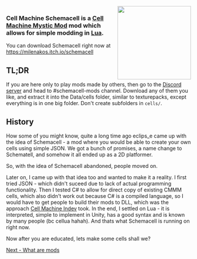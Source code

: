 <img align="right" src="https://img.itch.zone/aW1nLzEyMDM1MDQwLnBuZw==/original/mLZcWq.png" width=200 height=200>

### **Cell Machine Schemacell** is a [Cell Machine Mystic Mod](https://themysticlynx.itch.io/cell-machine-mystic-mod) mod which allows for simple modding in [Lua](https://lua.org).

You can download Schemacell right now at https://milenakos.itch.io/schemacell

## TL;DR

If you are here only to play mods made by others, then go to the [Discord server](https://discord.gg/GQ6BAY8GdG) and head to #schemacell-mods channel. Download any of them you like, and extract it into the Data/cells folder, similar to texturepacks, except everything is in one big folder. Don't create subfolders in `cells/`.

## History

How some of you might know, quite a long time ago eclips_e came up with the idea of Schemacell - a mod where you would be able to create your own cells using simple JSON. We got a bunch of promises, a name change to Schematell, and somehow it all ended up as a 2D platformer.

So, with the idea of Schemacell abandoned, people moved on.

Later on, I came up with that idea too and wanted to make it a reality. I first tried JSON - which didn't suceed due to lack of actual programming functionality. Then I tested C# to allow for direct copy of existing CMMM cells, which also didn't work out because C# is a compiled language, so I would have to get people to build their mods to DLL, which was the approach [Cell Machine Indev](https://themysticlynx.itch.io/indev) took. In the end, I settled on Lua - it is interpreted, simple to implement in Unity, has a good syntax and is known by many people (bc cellua hahah). And thats what Schemacell is running on right now.

Now after you are educated, lets make some cells shall we?

[Next - What are mods](1.%20What%20are%20mods.md)
